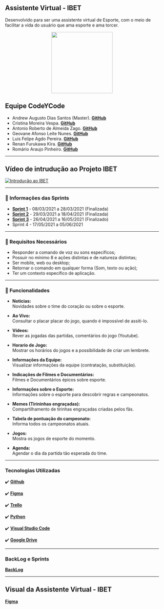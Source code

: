 ## Assistente Virtual - IBET
Desenvolvido para ser uma assistente virtual de Esporte, com o meio de facilitar a vida do usuário que ama esporte e ama torcer.

<p align="center">
<img src="https://github.com/criskurim/CodeYCode/blob/main/Imagens/logo-removebg-preview.png" width="200px" >
</p>

## Equipe CodeYCode
- Andrew Augusto Dias Santos (Master). [**GitHub**](https://github.com/AndrewAugusto)
- Cristina Moreira Vespa. [**GitHub**](https://github.com/criskurim)
- Antonio Roberto de Almeida Zago. [**GitHub**](https://github.com/Antonio-Zago)
- Geovane Afonso Leite Nunes. [**GitHub**]()
- Luis Felipe Agdo Pereira. [**GitHub**](https://github.com/LuisAgdo)
- Renan Furukawa Kira. [**GitHub**]()
- Romário Araujo Pinheiro. [**GitHub**](https://github.com/RomarioPinheiro)

----

## Vídeo de intrudução ao Projeto IBET
[![Introdução ao IBET ](http://img.youtube.com/vi/tCxHMiyCjjk/0.jpg)](http://www.youtube.com/watch?v=tCxHMiyCjjk "Vídeo de Intrudução ao Projeto")

----

### 📅 Informações das Sprints
- [**Sprint 1**](https://github.com/criskurim/CodeYCode/tree/main/Sprints/1ª%20Sprint) - 08/03/2021 a 28/03/2021 (Finalizada)
- [**Sprint 2**](https://github.com/criskurim/CodeYCode/tree/main/Sprints/2ª%20Sprint) - 29/03/2021 a 18/04/2021 (Finalizada)
- [**Sprint 3**](https://github.com/criskurim/CodeYCode/tree/main/Sprints/3ªSprint) - 26/04/2021 a 16/05/2021 (Finalizado)
- Sprint 4 - 17/05/2021 a 05/06/2021

----

### 🔔  Requisitos Necessários
 - Responder a comando de voz ou sons específicos;
 - Possuir no mínimo 8 e ações distintas e de natureza distintas;
 - Ser mobile, web ou desktop;
 - Retornar o comando em qualquer forma (Som, texto ou ação);
 - Ter um contexto específico de aplicação.

----

### 📱 Funcionalidades
- **Noticias:** <br>
Novidades sobre o time do coração ou sobre o esporte. <br>

- **Ao Vivo:** <br>
Consultar o placar placar do jogo, quando é impossível de assiti-lo. <br>

- **Vídeos:** <br>
Rever as jogadas das partidas, comentários do jogo (Youtube). <br>

- **Horario de Jogo:** <br>
Mostrar os horários do jogos e a possíbilidade de criar um lembrete. <br>

- **Informações da Equipe:** <br>
Visualizar informações da equipe (contratação, substituição). <br>

- **Indicações de Filmes e Documentários:** <br>
Filmes e Documentários épicos sobre esporte. <br>

- **Informações sobre o Esporte:** <br>
Informações sobre o esporte para descobrir regras e campeonatos. <br>

- **Memes (Tirininhas engraçadas):** <br>
Compartilhamento de tirinhas engraçadas criadas pelos fãs. <br>

- **Tabela de pontuação do campeonato:** <br>
Informa todos os campeonatos atuais. <br>

- **Jogos:** <br>
Mostra os jogos de esporte do momento. <br>

- **Agenda:**<br>
Agendar o dia da partida tão esperada do time. <br>

----

### Tecnologias Utilizadas

✔️ [**Github**](https://github.com)

✔️ [**Figma**](https://figma.com)

✔️ [**Trello**](https://trello.com/)

✔️ [**Python**](https://www.python.org)

✔️ [**Visual Studio Code**](https://code.visualstudio.com/)

✔️ [**Google Drive**](https://www.google.com/intl/pt-br/drive/about.html)

----

### BackLog e Sprints
[**BackLog**](https://trello.com/b/sdjLR68I/codeycode-projeto-mobile)

----

## Visual da Assistente Virtual - IBET

[**Figma**](https://www.figma.com/file/FreSegpVaDeGePlIaTzdrN/Protótipo-PI)
